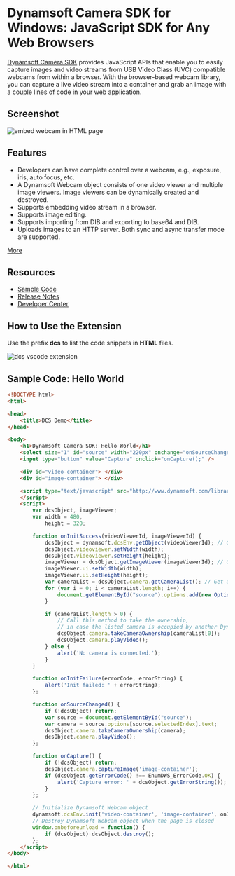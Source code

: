 # Dynamsoft Camera SDK for Windows: JavaScript SDK for Any Web Browsers
[Dynamsoft Camera SDK][1] provides JavaScript APIs that enable you to easily capture images and video streams from USB Video Class (UVC) compatible webcams from within a browser. With the browser-based webcam library, you can capture a live video stream into a container and grab an image with a couple lines of code in your web application.

## Screenshot

![embed webcam in HTML page](http://www.codepool.biz/wp-content/uploads/2016/12/dws-online-demo.PNG)

## Features
* Developers can have complete control over a webcam, e.g., exposure, iris, auto focus, etc.
* A Dynamsoft Webcam object consists of one video viewer and multiple image viewers. Image viewers can be dynamically created and destroyed.
* Supports embedding video stream in a browser.
* Supports image editing.
* Supports importing from DIB and exporting to base64 and DIB.
* Uploads images to an HTTP server. Both sync and async transfer mode are supported.

[More][2]

## Resources
* [Sample Code][3]
* [Release Notes][4]
* [Developer Center][5]

## How to Use the Extension
Use the prefix **dcs** to list the code snippets in **HTML** files.

![dcs vscode extension](http://www.codepool.biz/wp-content/uploads/2017/01/vscode-dcs.PNG)

## Sample Code: Hello World

```HTML
<!DOCTYPE html>
<html>

<head>
    <title>DCS Demo</title>
</head>

<body>
    <h1>Dynamsoft Camera SDK: Hello World</h1>
    <select size="1" id="source" width="220px" onchange="onSourceChanged()"></select>
    <input type="button" value="Capture" onclick="onCapture();" />

    <div id="video-container"> </div>
    <div id="image-container"> </div>

    <script type="text/javascript" src="http://www.dynamsoft.com/library/dcs/dynamsoft.camera.min.js">
    </script>
    <script>
        var dcsObject, imageViewer;
        var width = 480,
            height = 320;

        function onInitSuccess(videoViewerId, imageViewerId) {
            dcsObject = dynamsoft.dcsEnv.getObject(videoViewerId); // Get the Dynamsoft Webcam object
            dcsObject.videoviewer.setWidth(width);
            dcsObject.videoviewer.setHeight(height);
            imageViewer = dcsObject.getImageViewer(imageViewerId); // Get a specific image viewer
            imageViewer.ui.setWidth(width);
            imageViewer.ui.setHeight(height);
            var cameraList = dcsObject.camera.getCameraList(); // Get a list of available cameras
            for (var i = 0; i < cameraList.length; i++) {
                document.getElementById("source").options.add(new Option(cameraList[i], i));
            }

            if (cameraList.length > 0) {
                // Call this method to take the ownership, 
                // in case the listed camera is occupied by another Dynamsoft Webcam process.
                dcsObject.camera.takeCameraOwnership(cameraList[0]);
                dcsObject.camera.playVideo();
            } else {
                alert('No camera is connected.');
            }
        }

        function onInitFailure(errorCode, errorString) {
            alert('Init failed: ' + errorString);
        };

        function onSourceChanged() {
            if (!dcsObject) return;
            var source = document.getElementById("source");
            var camera = source.options[source.selectedIndex].text;
            dcsObject.camera.takeCameraOwnership(camera);
            dcsObject.camera.playVideo();
        };

        function onCapture() {
            if (!dcsObject) return;
            dcsObject.camera.captureImage('image-container');
            if (dcsObject.getErrorCode() !== EnumDWS_ErrorCode.OK) {
                alert('Capture error: ' + dcsObject.getErrorString());
            }
        };

        // Initialize Dynamsoft Webcam object
        dynamsoft.dcsEnv.init('video-container', 'image-container', onInitSuccess, onInitFailure);
        // Destroy Dynamsoft Webcam object when the page is closed
        window.onbeforeunload = function() {
            if (dcsObject) dcsObject.destroy();
        };
    </script>
</body>

</html>
```

[1]:http://www.dynamsoft.com/Products/dynamsoft-webcam-sdk.aspx
[2]:http://www.dynamsoft.com/Products/webcam-sdk-features.aspx
[3]:http://www.dynamsoft.com/Downloads/dynamsoft-webcam-sdk-sample-download.aspx
[4]:http://www.dynamsoft.com/Products/webcam-sdk-news.aspx
[5]:http://developer.dynamsoft.com/dws